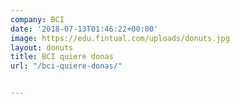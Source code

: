 ```yaml
---
company: BCI
date: '2018-07-13T01:46:22+00:00'
image: https://edu.fintual.com/uploads/donuts.jpg
layout: donuts
title: BCI quiere donas
url: "/bci-quiere-donas/"


---
```

